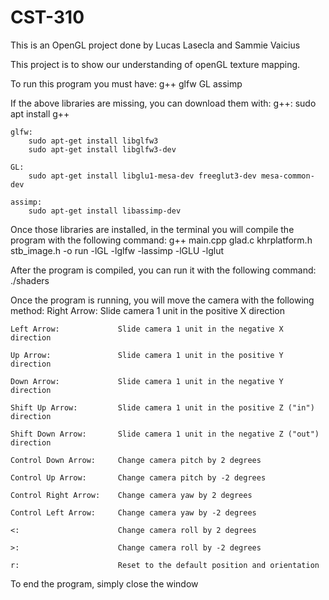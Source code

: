 # CST-310

This is an OpenGL project done by Lucas Lasecla and Sammie Vaicius

This project is to show our understanding of openGL texture mapping.

To run this program you must have:
    g++
    glfw
    GL
    assimp

If the above libraries are missing, you can download them with:
    g++:
        sudo apt install g++

    glfw:
        sudo apt-get install libglfw3
        sudo apt-get install libglfw3-dev

    GL:
        sudo apt-get install libglu1-mesa-dev freeglut3-dev mesa-common-dev

    assimp:
        sudo apt-get install libassimp-dev

Once those libraries are installed, in the terminal you will compile the program with the following command:
    g++ main.cpp glad.c khrplatform.h stb_image.h -o run -lGL -lglfw -lassimp -lGLU -lglut

After the program is compiled, you can run it with the following command:
    ./shaders

Once the program is running, you will move the camera with the following method:
    Right Arrow:			Slide camera 1 unit in the positive X direction 

    Left Arrow: 			Slide camera 1 unit in the negative X direction 

    Up Arrow:			    Slide camera 1 unit in the positive Y direction 

    Down Arrow:			    Slide camera 1 unit in the negative Y direction 

    Shift Up Arrow:		    Slide camera 1 unit in the positive Z ("in") direction 

    Shift Down Arrow:		Slide camera 1 unit in the negative Z ("out") direction 

    Control Down Arrow:		Change camera pitch by 2 degrees 

    Control Up Arrow:		Change camera pitch by -2 degrees 

    Control Right Arrow:	Change camera yaw by 2 degrees 

    Control Left Arrow:		Change camera yaw by -2 degrees 

    <:				        Change camera roll by 2 degrees 

    >:				        Change camera roll by -2 degrees 

    r:				        Reset to the default position and orientation 

To end the program, simply close the window